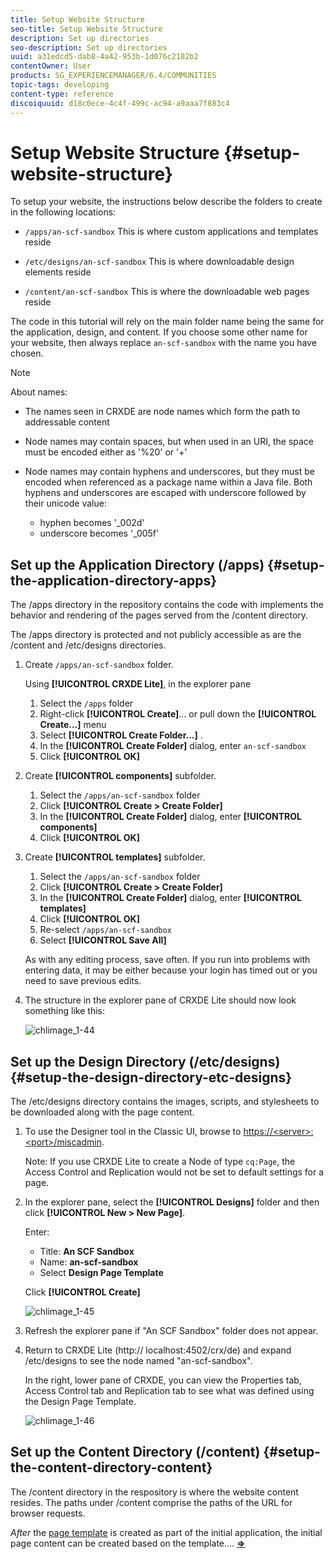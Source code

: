 ```yaml
---
title: Setup Website Structure
seo-title: Setup Website Structure
description: Set up directories
seo-description: Set up directories
uuid: a31edcd5-dab8-4a42-953b-1d076c2182b2
contentOwner: User
products: SG_EXPERIENCEMANAGER/6.4/COMMUNITIES
topic-tags: developing
content-type: reference
discoiquuid: d18c0ece-4c4f-499c-ac94-a9aaa7f883c4
---
```


# Setup Website Structure {#setup-website-structure}

To setup your website, the instructions below describe the folders to create in the following locations:

* `/apps/an-scf-sandbox`
  This is where custom applications and templates reside

* `/etc/designs/an-scf-sandbox`
  This is where downloadable design elements reside

* `/content/an-scf-sandbox`
  This is where the downloadable web pages reside

The code in this tutorial will rely on the main folder name being the same for the application, design, and content. If you choose some other name for your website, then always replace `an-scf-sandbox` with the name you have chosen.

>[!NOTE]
>
>About names:
>
>* The names seen in CRXDE are node names which form the path to addressable content
>* Node names may contain spaces, but when used in an URI, the space must be encoded either as '%20' or '+'
>* Node names may contain hyphens and underscores, but they must be encoded when referenced as a package name within a Java file. Both hyphens and underscores are escaped with underscore followed by their unicode value: 
>
>   * hyphen becomes '_002d'  
>   * underscore becomes '_005f'

## Set up the Application Directory (/apps) {#setup-the-application-directory-apps}

The /apps directory in the repository contains the code with implements the behavior and rendering of the pages served from the /content directory.

The /apps directory is protected and not publicly accessible as are the /content and /etc/designs directories.

1. Create `/apps/an-scf-sandbox` folder.

   Using **[!UICONTROL CRXDE Lite]**, in the explorer pane

    1. Select the `/apps` folder
    1. Right-click **[!UICONTROL Create]**... or pull down the **[!UICONTROL Create...]** menu
    1. Select **[!UICONTROL Create Folder...]** .
    1. In the **[!UICONTROL Create Folder]** dialog, enter `an-scf-sandbox`
    1. Click **[!UICONTROL OK]**

1. Create **[!UICONTROL components]** subfolder.

    1. Select the `/apps/an-scf-sandbox` folder
    1. Click **[!UICONTROL Create > Create Folder]**
    1. In the **[!UICONTROL Create Folder]** dialog, enter **[!UICONTROL components]**
    1. Click **[!UICONTROL OK]**

1. Create **[!UICONTROL templates]** subfolder.

    1. Select the `/apps/an-scf-sandbox` folder
    1. Click **[!UICONTROL Create > Create Folder]**
    1. In the **[!UICONTROL Create Folder]** dialog, enter **[!UICONTROL templates]**
    1. Click **[!UICONTROL OK]**
    1. Re-select `/apps/an-scf-sandbox`
    1. Select **[!UICONTROL Save All]**

   As with any editing process, save often. If you run into problems with entering data, it may be either because your login has timed out or you need to save previous edits.

1. The structure in the explorer pane of CRXDE Lite should now look something like this:

   ![chlimage_1-44](assets/chlimage_1-44.png)

## Set up the Design Directory (/etc/designs) {#setup-the-design-directory-etc-designs}

The /etc/designs directory contains the images, scripts, and stylesheets to be downloaded along with the page content.

1. To use the Designer tool in the Classic UI, browse to [https://&lt;server&gt;:&lt;port&gt;/miscadmin](http://localhost:4502/miscadmin).

   Note: If you use CRXDE Lite to create a Node of type `cq:Page`, the Access Control and Replication would not be set to default settings for a page.

1. In the explorer pane, select the **[!UICONTROL Designs]** folder and then click **[!UICONTROL New > New Page]**.

   Enter:

    * Title: **An SCF Sandbox**
    * Name: **an-scf-sandbox**
    * Select **Design Page Template**

   Click **[!UICONTROL Create]**

   ![chlimage_1-45](assets/chlimage_1-45.png)

1. Refresh the explorer pane if "An SCF Sandbox" folder does not appear.  

1. Return to CRXDE Lite (http:// localhost:4502/crx/de) and expand /etc/designs to see the node named "an-scf-sandbox".

   In the right, lower pane of CRXDE, you can view the Properties tab, Access Control tab and Replication tab to see what was defined using the Design Page Template.

   ![chlimage_1-46](assets/chlimage_1-46.png)

## Set up the Content Directory (/content) {#setup-the-content-directory-content}

The /content directory in the respository is where the website content resides. The paths under /content comprise the paths of the URL for browser requests.

*After* the [page template](initial-app.md#createthepagetemplate) is created as part of the initial application, the initial page content can be created based on the template.... [**⇒**](initial-app.md)
